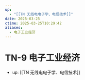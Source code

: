 ```yaml
---
up:
  - "[[TN 无线电电子学、电信技术]]"
date: 2025-03-25
ctime: 2025-03-25T10:29:42
aliases:
  - 电子工业经济
---
```


# TN-9 电子工业经济

- up: [[TN 无线电电子学、电信技术]]
